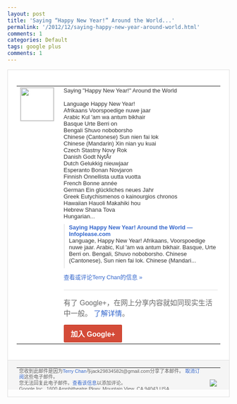 ```yaml
---
layout: post
title: 'Saying “Happy New Year!” Around the World...'
permalink: '/2012/12/saying-happy-new-year-around-world.html'
comments: 1
categories: Default
tags: google plus
comments: 1
---
```

<!-- X-Notifications: 1:bcdc3b6c30000000 -->

<div style="border:solid 1px #dfdfdf;color:#686868;font:13px Arial"><div style="background-color:#fff;padding:20px;"><table cellpadding="0" cellspacing="0"><tr><td style="padding-right:15px;vertical-align:top"><a href="https://plus.google.com/_/notifications/emlink?emr=14900066512970582018&amp;emid=COjcm434xLQCFWGZTAodHHMAAA&amp;path=%2F108643996575278738906&amp;dt=1356967027605&amp;uob=8"><img height="75" src="https://lh3.googleusercontent.com/-KKRGTyJ5Bl0/AAAAAAAAAAI/AAAAAAAAtnY/R4QEWIp3Ur0/s75-c-k-a/photo.jpg" style="border:solid 1px #cccccc;" width="75"/></a></td><td style="width:578px;color:#333;font:13px Arial;vertical-align:top"><div style="padding-bottom:10px">Saying "Happy New Year!" Around the World<br/><br/>Language	Happy New Year!<br/>Afrikaans	Voors<wbr/>poedige nuwe jaar<br/>Arabic	Kul 'am wa antum bikhair<br/>Basque	Urte Berri on<br/>Bengali	Shuvo noboborsho<br/>Chinese (Cantonese)	Sun nien fai lok<br/>Chinese (Mandarin)	Xin nian yu kuai<br/>Czech	Stastny Novy Rok<br/>Danish	Godt NytÅr<br/>Dutch	Gelukkig nieuwjaar<br/>Esperanto	B<wbr/>onan Novjaron<br/>Finnish	Onne<wbr/>llista uutta vuotta<br/>French	Bonne année<br/>German	Ein glückliches neues Jahr<br/>Greek	Eutychisme<wbr/>nos o kainourgios chronos<br/>Hawaiian	Hauo<wbr/>li Makahiki hou<br/>Hebrew	Shana Tova<br/>Hungarian...</div><div style="margin-bottom:10px;padding-left:10px; border-left:2px solid #EAEAEA"><span style="margin-right:5px"><a href="http://www.infoplease.com/ipa/A0923039.html#ixzz2GdvWzeJv" style="color:#3366CC;text-decoration:none"><span style="font-weight:bold">Saying Happy New Year! Around the World — Infoplease.com</span></a><div style="padding-bottom:10px">Language, Happy New Year! Afrikaans, Voorspoedige nuwe jaar. Arabic, Kul 'am wa antum bikhair. Basque, Urte Berri on. Bengali, Shuvo noboborsho. Chinese (Cantonese), Sun nien fai lok. Chinese (Mandari...</div></span></div><a href="https://plus.google.com/_/notifications/emlink?emr=14900066512970582018&amp;emid=COjcm434xLQCFWGZTAodHHMAAA&amp;path=%2F108643996575278738906%2Fposts%2FFcmBHbiiJd2%3Fgpinv%3DAMIXal8Z5mXupBOHkyE8nH99egiDVUvhIBcR1XWkrjQNQtDAshBOJXJ6_uYzIY4c8aoQIAmPywzWBRO4HDinwtp8bPSAJOu_6giSSyXLWuFiAV_i-AIezPY&amp;dt=1356967027605&amp;uob=8" style="color:#3366CC;text-decoration:none">查看或评论Terry Chan的信息 »</a><div style="margin-top:20px;border-top:solid 1px #dfdfdf"><div style="padding:15px 0;color:#686868;font:16px Arial">有了 Google+，在网上分享内容就如同现实生活中一般。 <a href="http://www.google.com/+/learnmore/" style="color:#3366CC;text-decoration:none">了解详情</a>。</div><a href="https://plus.google.com/_/notifications/emlink?emr=14900066512970582018&amp;emid=COjcm434xLQCFWGZTAodHHMAAA&amp;path=%2F%3Fgpinv%3DAMIXal8Z5mXupBOHkyE8nH99egiDVUvhIBcR1XWkrjQNQtDAshBOJXJ6_uYzIY4c8aoQIAmPywzWBRO4HDinwtp8bPSAJOu_6giSSyXLWuFiAV_i-AIezPY&amp;dt=1356967027605&amp;uob=8" style="display:inline-block;padding:7px 15px;background-color:#d44b38; color:#fff;font-size:16px; font-weight:bold;border-radius:2px;-webkit-border-radius:2px; -moz-border-radius:2px;border:solid 1px #c43b28; white-space:nowrap;text-decoration:none">加入 Google+</a></div></td></tr></table></div><div style="border-top:solid 1px #dfdfdf;padding:0 20px; background-color:#f5f5f5"><table cellpadding="0" cellspacing="0" style="height:50px"><tbody><tr><td style="vertical-align:middle;width:100%; color:#636363;font:11px Arial; line-height:120%">您收到此邮件是因为<a href="https://plus.google.com/_/notifications/emlink?emr=14900066512970582018&amp;emid=COjcm434xLQCFWGZTAodHHMAAA&amp;path=%2F108643996575278738906%3Fgpinv%3DAMIXal8Z5mXupBOHkyE8nH99egiDVUvhIBcR1XWkrjQNQtDAshBOJXJ6_uYzIY4c8aoQIAmPywzWBRO4HDinwtp8bPSAJOu_6giSSyXLWuFiAV_i-AIezPY&amp;dt=1356967027605&amp;uob=8" style="color:#3366CC;text-decoration:none">Terry Chan</a>与jack29834582t@gmail.com分享了本邮件。 <a href="https://plus.google.com/_/notifications/emlink?emr=14900066512970582018&amp;emid=COjcm434xLQCFWGZTAodHHMAAA&amp;path=%2F_%2Fnonplus%2Femailsettings%3Fgpinv%3DAMIXal8Z5mXupBOHkyE8nH99egiDVUvhIBcR1XWkrjQNQtDAshBOJXJ6_uYzIY4c8aoQIAmPywzWBRO4HDinwtp8bPSAJOu_6giSSyXLWuFiAV_i-AIezPY%26est%3DADH5u8Uo7Gqx3WngpI3PqpPViaXu_0k0Y5aydFZLWYTjZ_n1oJ6CAOpkk7kxUtOGxxkgBitzifA7Nff4wv011GDA5MqXu0aRNiv3S4ayEIS7nK_N4MXc0UGZkzEDdnI4T4wG5zSTHNvUSsNHme56L3wVNIm-P-fKCw&amp;dt=1356967027605&amp;uob=8" style="color:#3366CC;text-decoration:none">取消订阅</a>这些电子邮件。<br>您无法回复此电子邮件。<a href="https://plus.google.com/_/notifications/emlink?emr=14900066512970582018&amp;emid=COjcm434xLQCFWGZTAodHHMAAA&amp;path=%2F108643996575278738906%2Fposts%2FFcmBHbiiJd2%3Fgpinv%3DAMIXal8Z5mXupBOHkyE8nH99egiDVUvhIBcR1XWkrjQNQtDAshBOJXJ6_uYzIY4c8aoQIAmPywzWBRO4HDinwtp8bPSAJOu_6giSSyXLWuFiAV_i-AIezPY&amp;dt=1356967027605&amp;uob=8" style="color:#3366CC;text-decoration:none">查看该信息</a>以添加评论。<br/>Google Inc., 1600 Amphitheatre Pkwy, Mountain View, CA 94043 USA<br/></br></td><td><img src="https://ssl.gstatic.com/s2/oz/images/notifications/logo/google-plus-6617a72bb36cc548861652780c9e6ff1.png"/></td></tr></tbody></table></div></div>
